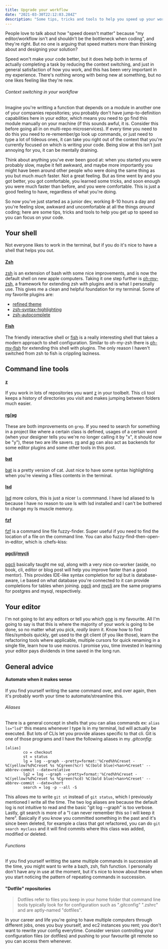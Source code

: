 ```yaml
---
title: Upgrade your workflow
date: "2021-03-30T22:12:03.284Z"
description: "Some tips, tricks and tools to help you speed up your workflow so you can get back focusing on your code"
---
```


People love to talk about how "speed doesn't matter" because "my editor/workflow isn't and shouldn't be the bottleneck when coding", and they're right. But no one is arguing that speed matters more than thinking about and designing your solution?

Speed won't make your code better, but it does help both in terms of actually completing a task by reducing the context switching, and just in general satisfaction of how you work, and this has been very important in my experience. There's nothing wrong with being new at something, but no one likes feeling like they're new.

###### Context switching in your workflow
Imagine you're writting a function that depends on a module in another one of your companies repositories; you probably don't have jump-to-definition capabilities here in your editor, which means you need to go find this module manually on your machine (if this sounds awful, it is. Consider this before going all in on multi-repo microservices). If every time you need to do this you need to re-remember/go look up commands, or just need to type a lot of tideous ones, it can take you right out of the context that you're currently focused on which is writing your code. Being slow at this isn't just annoying for you, it can be mentally draining.

Think about anything you've ever been good at: when you started you were probably slow, maybe it felt awkward, and maybe more importantly you might have been around other people who were doing the same thing as you but much _much_ faster. Not a great feeling. But as time went by and you got better, you got comfortable, you learned some tricks, and soon enough you were much faster than before, and you were comfortable. This is just a good feeling to have, regardless of what you're doing.

So now you've just started as a junior dev, working 8-10 hours a day and you're feeling slow, awkward and uncomfortable at all the things _around_ coding; here are some tips, tricks and tools to help you get up to speed so you can focus on your code.

## Your shell
Not everyone likes to work in the terminal, but if you do it's nice to have a shell that helps you out.

#### [Zsh]()
[zsh](https://en.wikipedia.org/wiki/Z_shell) is an extension of bash with some nice improvements, and is now the default shell on new apple computers. Taking it one step further is [oh-my-zsh](), a framework for extending zsh with plugins and is what I personally use. This gives me a clean and helpful foundation for my terminal. Some of my favorite plugins are:
* [refined theme]()
* [zsh-syntax-highlighting]()
* [zsh-autocomplete]()

#### [Fish]()
The friendly interactive shell or [fish]() is a really interesting shell that takes a modern approach to shell configuration. Similar to oh-my-zsh there is [oh-my-fish]() for extending this shell with plugins. The only reason I haven't switched from zsh to fish is crippling laziness.

## Command line tools
#### [z]()
If you work in lots of repositories you want [z]() in your toolbelt. This cli tool keeps a history of directories you visit and makes jumping between folders much easier.

#### [rg/ag]()
These are both improvements on `grep`. If you need to search for something in a project like where a certain class is defined, usages of a certain word (when your designer tells you we're no longer calling it by "x", it should now be "y"), these two are life savers. [rg]() and [ag]() can also act as backends for some editor plugins and some other tools in this post.

#### [bat]()
[bat]() is a pretty version of cat. Just nice to have some syntax highlighting when you're viewing a files contents in the terminal.

#### [lsd](https://github.com/Peltoche/lsd)
[lsd](https://github.com/Peltoche/lsd) more colors, this is just a nicer `ls` commmand. I have lsd aliased to ls because I have no reason to use ls with lsd installed and I can't be bothered to change my ls muscle memory.

#### [fzf]()
[fzf]() is a command line file fuzzy-finder. Super useful if you need to find the location of a file on the command line. You can also fuzzy-find-then-open-in-editor, which is :chefs-kiss:

#### [pgcli]()/[mycli]()
[pgcli]() basically taught me sql, along with a very nice co-worker (aside, no book, cli, editor or blog post will help you improve faster than a good mentor). This provides IDE-like syntax completion for sql but is database-aware, i.e based on what database you're connected to it can provide completions for tables when joining. [pgcli]() and [mycli]() are the same programs for postgres and mysql, respectively.


## Your editor
I'm not going to list any editors or tell you which [one]() is my favourite. All I'm going to say is that this is where the majority of your work is going to be done, so no matter what you pick, _really learn_ it. Know how to find files/symbols quickly, get used to the git client (if you like those), learn the refactoring tools where applicable, multiple cursors for quick renaming in a single file, learn how to use *macros*. I promise you, time invested in learning your editor pays dividends in time saved in the long run.

## General advice
#### Automate when it makes sense
If you find yourself writing the same command over, and over again, then it's probably worth your time to automate/streamline this.

###### Aliases
There is a general concept in shells that you can alias commands ex: `alias ls="lsd"` this means whenever I type ls in my terminal, lsd will actually be executed. But lots of CLIs let you provide aliases specific to that cli. Git is one of those programs and I have the following aliases in my _.gitconfig_:

``` shell
[alias]
        co = checkout
        st = status
        lg = log --graph --pretty=format:'%Cred%h%Creset -%C(yellow)%d%Creset %s %Cgreen(%cr) %C(bold blue)<%an>%Creset' --abbrev-commit --date=relative
        lg2 = log --graph --pretty=format:'%Cred%h%Creset -%C(yellow)%d%Creset %s %Cgreen(%cd) %C(bold blue)<%an>%Creset' --abbrev-commit --date=short
        search = log -p --all -S
```

This allows me to write `git st` instead of `git status`, which I previously mentioned I write all the time. The two log aliases are because the default log is not intuitive to read and the basic "git log --graph" is too verbose. Lastly, git search is more of a "I can never remember this so I will keep it here". Basically if you know you committed something in the past and it's since been deleted, for example a class that got refactored, you can do `git search myclass` and it will find commits where this class was added, modified or deleted.

###### Functions
If you find yourself writting the same multiple commands in succession all the time, you might want to write a bazh, zsh, fish function. I personally don't have any in use at the moment, but it's nice to know about these when you start noticing the pattern of repeating commands in succession.

#### "Dotfile" repositories
> Dotfiles refer to files you keep in your home folder that command line tools typically look for for configuration such as ".gitconfig" ".zshrc" and are aptly-named "dotfiles".

In your career and life you're going to have multiple computers through different jobs, ones you buy yourself, and ec2 instances you rent; you don't want to rewrite your config everytime. Consider version controlling your configuration files (or dotfiles) and pushing to your favourite git remote so you can access them whenever.
